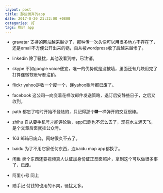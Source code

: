 ```yaml
---
layout: post
title: 那些抛弃的app
date: 2017-8-20 21:22:00 +0800
categories: 好
tags: 抛弃 app
---
```


* gravatar
支持的网站越来越少了，那种传一次头像可以用很多地方不存在了，还是email不方便公开出来的锅，自从被wordpress收了后越来越惨了。

* linkedin
除了骚扰，其他没看到啥，已注销。

* skype
不如google voice便宜，唯一的优势就是没被墙，里面还有几块用完了打算连微软账号都注销。

* flickr
yahoo是收一个废一个，连yahoo账号都已废了。

* facebook
这公司一向变着花样改邮件发送策略，退订后安静些日子，之后又收到。

* path
都忘了啥时开始不登陆的，只记得那个🎆一样弹开的交互很棒。

* zhihu
自从要手机号才能评论后，app已删也不怎么去了，现在水文满天飞，是个文章后面就挂公众号。

* 163
邮箱已废弃，网站很久不去了。

* baidu
为了不用它家任何东西，连baidu map app都换了。

* 闲鱼
卖个东西还要视频真人认证加身份证正反面照片，拿到这个可以做很多事了，已废。

* 阿里小号
同上

* 随手记
付钱的也用的不爽，骚扰太多。






















